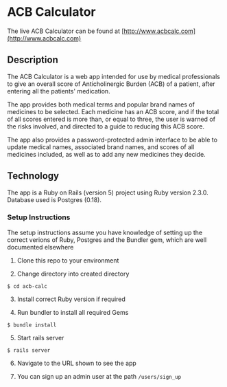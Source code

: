 # ACB Calculator

The live ACB Calculator can be found at
[http://www.acbcalc.com](http://www.acbcalc.com)

## Description

The ACB Calculator is a web app intended for use by medical professionals to
give an overall score of Anticholinergic Burden (ACB) of a patient, after
entering all the patients' medication.

The app provides both medical terms and popular brand names of medicines to be
selected. Each medicine has an ACB score, and if the total of all scores entered
is more than, or equal to three, the user is warned of the risks involved, and
directed to a guide to reducing this ACB score.

The app also provides a password-protected admin interface to be able to update
medical names, associated brand names, and scores of all medicines included, as
well as to add any new medicines they decide.

## Technology

The app is a Ruby on Rails (version 5) project using Ruby version 2.3.0.
Database used is Postgres (0.18).

### Setup Instructions

The setup instructions assume you have knowledge of setting up the correct
verions of Ruby, Postgres and the Bundler gem, which are well documented
elsewhere

1. Clone this repo to your environment

2. Change directory into created directory

  ```
  $ cd acb-calc
  ```

3. Install correct Ruby version if required

4. Run bundler to install all required Gems

  ```
  $ bundle install
  ```

5. Start rails server

  ```
  $ rails server
  ```

6. Navigate to the URL shown to see the app

7. You can sign up an admin user at the path `/users/sign_up`

